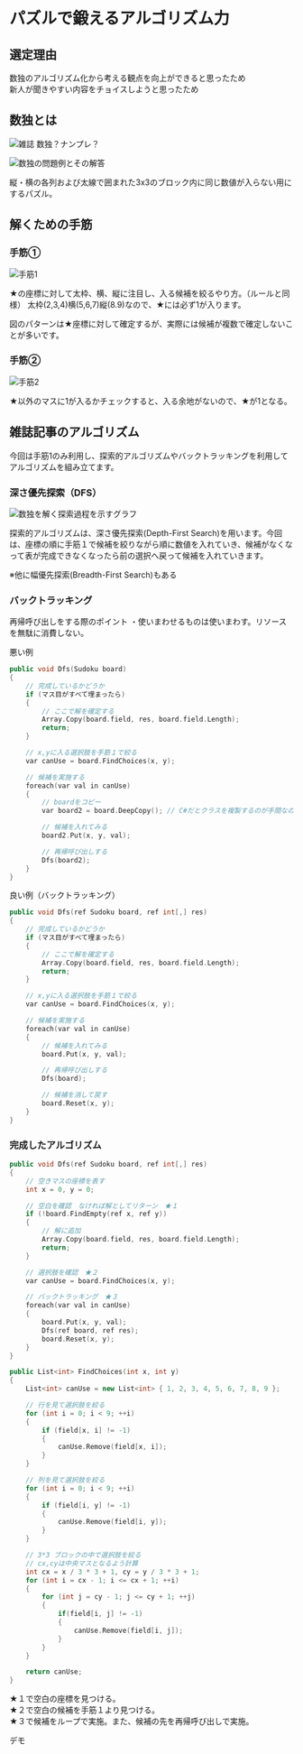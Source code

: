# パズルで鍛えるアルゴリズム力

## 選定理由

数独のアルゴリズム化から考える観点を向上ができると思ったため  
新人が聞きやすい内容をチョイスしようと思ったため

## 数独とは

![雑誌](2022-01-15-12-07-38.png)
数独？ナンプレ？

![数独の問題例とその解答](2022-01-15-12-02-28.png)

縦・横の各列および太線で囲まれた3x3のブロック内に同じ数値が入らない用にするパズル。

## 解くための手筋

### 手筋①

![手筋1](2022-01-15-12-11-25.png)

★の座標に対して太枠、横、縦に注目し、入る候補を絞るやり方。（ルールと同様）
太枠(2,3,4)横(5,6,7)縦(8.9)なので、★には必ず1が入ります。

図のパターンは★座標に対して確定するが、実際には候補が複数で確定しないことが多いです。

### 手筋②

![手筋2](2022-01-15-12-33-50.png)

★以外のマスに1が入るかチェックすると、入る余地がないので、★が1となる。

## 雑誌記事のアルゴリズム

今回は手筋1のみ利用し、探索的アルゴリズムやバックトラッキングを利用してアルゴリズムを組み立てます。

### 深さ優先探索（DFS）

![数独を解く探索過程を示すグラフ](2022-01-16-09-12-39.png)

探索的アルゴリズムは、深さ優先探索(Depth-First Search)を用います。今回は、座標の順に手筋１で候補を絞りながら順に数値を入れていき、候補がなくなって表が完成できなくなったら前の選択へ戻って候補を入れていきます。

※他に幅優先探索(Breadth-First Search)もある

### バックトラッキング

再帰呼び出しをする際のポイント
・使いまわせるものは使いまわす。リソースを無駄に消費しない。

悪い例

~~~cpp
public void Dfs(Sudoku board)
{
    // 完成しているかどうか
    if (マス目がすべて埋まったら)
    {
        // ここで解を確定する
        Array.Copy(board.field, res, board.field.Length);
        return;
    }

    // x,yに入る選択肢を手筋１で絞る
    var canUse = board.FindChoices(x, y);

    // 候補を実施する
    foreach(var val in canUse)
    {
        // boardをコピー
        var board2 = board.DeepCopy(); // C#だとクラスを複製するのが手間なので、なかなか悪い例に倒れにくい

        // 候補を入れてみる
        board2.Put(x, y, val);

        // 再帰呼び出しする
        Dfs(board2);
    }
}
~~~

良い例（バックトラッキング）

~~~cpp
public void Dfs(ref Sudoku board, ref int[,] res)
{
    // 完成しているかどうか
    if (マス目がすべて埋まったら)
    {
        // ここで解を確定する
        Array.Copy(board.field, res, board.field.Length);
        return;
    }

    // x,yに入る選択肢を手筋１で絞る
    var canUse = board.FindChoices(x, y);

    // 候補を実施する
    foreach(var val in canUse)
    {
        // 候補を入れてみる
        board.Put(x, y, val);

        // 再帰呼び出しする
        Dfs(board);

        // 候補を消して戻す
        board.Reset(x, y);
    }
}
~~~

### 完成したアルゴリズム
~~~cpp
public void Dfs(ref Sudoku board, ref int[,] res)
{
    // 空きマスの座標を表す
    int x = 0, y = 0;

    // 空白を確認　なければ解としてリターン　★１
    if (!board.FindEmpty(ref x, ref y))
    {
        // 解に追加
        Array.Copy(board.field, res, board.field.Length);
        return;
    }

    // 選択肢を確認　★２
    var canUse = board.FindChoices(x, y);

    // バックトラッキング　★３
    foreach(var val in canUse)
    {
        board.Put(x, y, val);
        Dfs(ref board, ref res);
        board.Reset(x, y);
    }
}

public List<int> FindChoices(int x, int y)
{
    List<int> canUse = new List<int> { 1, 2, 3, 4, 5, 6, 7, 8, 9 };

    // 行を見て選択肢を絞る
    for (int i = 0; i < 9; ++i) 
    {
        if (field[x, i] != -1) 
        {
            canUse.Remove(field[x, i]); 
        }
    }

    // 列を見て選択肢を絞る
    for (int i = 0; i < 9; ++i)
    {
        if (field[i, y] != -1)
        {
            canUse.Remove(field[i, y]);
        }
    }

    // 3*3 ブロックの中で選択肢を絞る
    // cx,cyは中央マスとなるよう計算
    int cx = x / 3 * 3 + 1, cy = y / 3 * 3 + 1;
    for (int i = cx - 1; i <= cx + 1; ++i)
    {
        for (int j = cy - 1; j <= cy + 1; ++j)
        {
            if(field[i, j] != -1)
            {
                canUse.Remove(field[i, j]);
            }
        }
    }

    return canUse;
}
~~~

★１で空白の座標を見つける。  
★２で空白の候補を手筋１より見つける。  
★３で候補をループで実施。また、候補の先を再帰呼び出しで実施。

デモ
